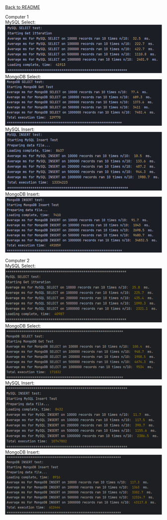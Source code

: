 [Back to README](README.md)

Computer 1 <br>
MySQL Select: <br>
![mysql-get-10-loops.png](results%2Fcomputer1%2Fmysql-get-10-loops.png)
MongoDB Select: <br>
![mongo-get-10-loops.png](results%2Fcomputer1%2Fmongo-get-10-loops.png)
MySQL Insert: <br>
![mysql-insert-10-loops.png](results%2Fcomputer1%2Fmysql-insert-10-loops.png)
MongoDB Insert: <br>
![mongo-insert-10-loops.png](results%2Fcomputer1%2Fmongo-insert-10-loops.png)


Computer 2 <br>
MySQL Select: <br>
![mysql-get.png](results%2Fcomputer2%2Fmysql-get.png)
MongoDB Select: <br>
![mongodb-get.png](results%2Fcomputer2%2Fmongodb-get.png)
MySQL Insert: <br>
![mysql-insert.png](results%2Fcomputer2%2Fmysql-insert.png)
MongoDB Insert: <br>
![mongodb-insert.png](results%2Fcomputer2%2Fmongodb-insert.png)